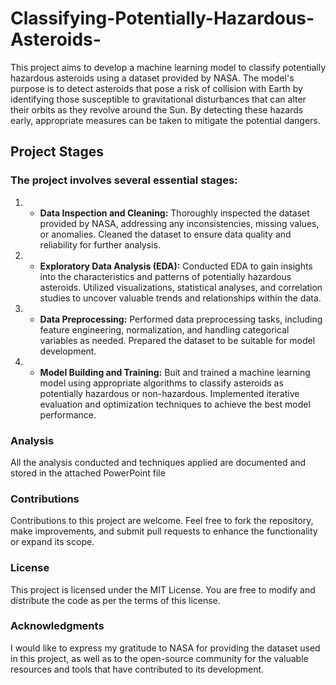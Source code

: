 # Classifying-Potentially-Hazardous-Asteroids-
This project aims to develop a machine learning model to classify potentially hazardous asteroids using a dataset provided by NASA. 
The model's purpose is to detect asteroids that pose a risk of collision with Earth by identifying those susceptible to gravitational disturbances that can alter their orbits as they revolve around the Sun. By detecting these hazards early, appropriate measures can be taken to mitigate the potential dangers.

## Project Stages

### The project involves several essential stages:

1. - **Data Inspection and Cleaning:**
Thoroughly inspected the dataset provided by NASA, addressing any inconsistencies, missing values, or anomalies.
Cleaned the dataset to ensure data quality and reliability for further analysis.

2. - **Exploratory Data Analysis (EDA):**
Conducted EDA to gain insights into the characteristics and patterns of potentially hazardous asteroids.
Utilized visualizations, statistical analyses, and correlation studies to uncover valuable trends and relationships within the data.

3. - **Data Preprocessing:**
Performed data preprocessing tasks, including feature engineering, normalization, and handling categorical variables as needed.
Prepared the dataset to be suitable for model development.

4. - **Model Building and Training:**
Buit and trained a machine learning model using appropriate algorithms to classify asteroids as potentially hazardous or non-hazardous.
Implemented iterative evaluation and optimization techniques to achieve the best model performance.


### Analysis
All the analysis conducted and techniques applied are  documented and stored in the attached PowerPoint file


### Contributions

Contributions to this project are welcome. Feel free to fork the repository, make improvements, and submit pull requests to enhance the functionality or expand its scope.

### License

This project is licensed under the MIT License. You are free to modify and distribute the code as per the terms of this license.

### Acknowledgments

I would like to express my gratitude to NASA for providing the dataset used in this project, as well as to the open-source community for the valuable resources and tools that have contributed to its development.
